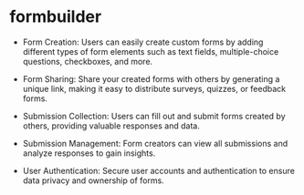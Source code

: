 # formbuilder

* Form Creation: Users can easily create custom forms by adding different types of form elements such as text fields, multiple-choice questions, checkboxes, and more.

* Form Sharing: Share your created forms with others by generating a unique link, making it easy to distribute surveys, quizzes, or feedback forms.

* Submission Collection: Users can fill out and submit forms created by others, providing valuable responses and data.

* Submission Management: Form creators can view all submissions and analyze responses to gain insights.

* User Authentication: Secure user accounts and authentication to ensure data privacy and ownership of forms.
